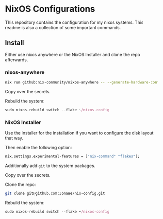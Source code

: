 # NixOS Configurations

This repository contains the configuration for my nixos systems. This readme is also a collection of some important commands.

## Install

Either use nixos anywhere or the NixOS Installer and clone the repo afterwards.

### nixos-anywhere

```bash
nix run github:nix-community/nixos-anywhere -- --generate-hardware-config nixos-generate-config ./hosts/<hostname>/hardware-configuration.nix --flake .#<hostname> --target-host root@<ip address>
```

Copy over the secrets.

Rebuild the system:

```nix
sudo nixos-rebuild switch --flake ~/nixos-config
```

### NixOS Installer

Use the installer for the installation if you want to configure the disk layout that way.

Then enable the following option:

```nix
nix.settings.experimental-features = ["nix-command" "flakes"];
```

Additionally add `git` to the system packages.

Copy over the secrets.

Clone the repo:

```bash
git clone git@github.com:JonaWe/nix-config.git
```

Rebuild the system:

```nix
sudo nixos-rebuild switch --flake ~/nixos-config

